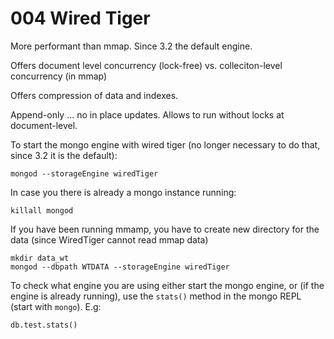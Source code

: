 # 004 Wired Tiger

More performant than mmap. Since 3.2 the default engine.

Offers document level concurrency (lock-free) vs. colleciton-level concurrency (in mmap)

Offers compression of data and indexes.

Append-only ... no in place updates. Allows to run without locks at document-level.

To start the mongo engine with wired tiger (no longer necessary to do that, since 3.2 it is the default):

```terminal
mongod --storageEngine wiredTiger
```

In case you there is already a mongo instance running:

```
killall mongod
```

If you have been running mmamp, you have to create new directory for the data (since WiredTiger cannot read mmap data)

```
mkdir data_wt
mongod --dbpath WTDATA --storageEngine wiredTiger
```

To check what engine you are using either start the mongo engine, or (if the engine is already running), use the `stats()` method in the mongo REPL (start with `mongo`). E.g:

```
db.test.stats()
```


